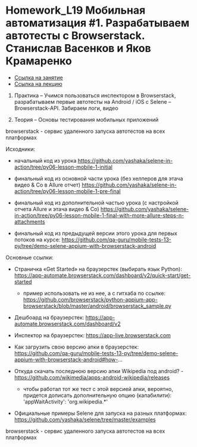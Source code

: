 # Homework_L19 Мобильная автоматизация #1. Разрабатываем автотесты с Browserstack. Станислав Васенков и Яков Крамаренко

- [Ссылка на занятие](https://school.qa.guru/pl/teach/control/lesson/view?id=334954981&editMode=0) 
- [Ссылка на лекцию](https://github.com/qa-guru/knowledge-base/wiki/19.-%D0%9C%D0%BE%D0%B1%D0%B8%D0%BB%D1%8C%D0%BD%D0%B0%D1%8F-%D0%B0%D0%B2%D1%82%D0%BE%D0%BC%D0%B0%D1%82%D0%B8%D0%B7%D0%B0%D1%86%D0%B8%D1%8F-%231.-%D0%A0%D0%B0%D0%B7%D1%80%D0%B0%D0%B1%D0%B0%D1%82%D1%8B%D0%B2%D0%B0%D0%B5%D0%BC-%D0%B0%D0%B2%D1%82%D0%BE%D1%82%D0%B5%D1%81%D1%82%D1%8B-%D1%81-Browserstack)


1. Практика
– Учимся пользоваться инспектором в Browserstack, разрабатываем первые автотесты на Android / iOS с Selene
– Browserstack-API. Забираем логи, видео

2. Теория
– Основы тестирования мобильных приложений


browserstack - сервис удаленного запуска автотестов на всех платформах

Исходники:

- начальный код из урока https://github.com/yashaka/selene-in-action/tree/py06-lesson-mobile-1-initial

- финальный код из основной части урока (без хелперов для этача видео & Co в Allure отчет) https://github.com/yashaka/selene-in-action/tree/py06-lesson-mobile-1-pre-final

- финальный код из дополнительной частью урока  (с настройкой отчета Allure и этача видео & Co) https://github.com/yashaka/selene-in-action/tree/py06-lesson-mobile-1-final-with-more-allure-steps-n-attachments

- финальный код из предыдущей версии этого урока для первых потоков на курсе: https://github.com/qa-guru/mobile-tests-13-py/tree/demo-selene-appium-with-browserstack-android


Основные ссылки:

- Страничка «Get Started» на браузерстек (выбирать язык Python): https://app-automate.browserstack.com/dashboard/v2/quick-start/get-started

  - пример использовать не из нее, а с гитхаба по ссылке: https://github.com/browserstack/python-appium-app-browserstack/blob/master/android/browserstack_sample.py

- Дешбоард на браузерстек: https://app-automate.browserstack.com/dashboard/v2

- Инспектор на браузерстек: https://app-live.browserstack.com

- Как загрузить свою версию апки в браузерстек:
https://github.com/qa-guru/mobile-tests-13-py/tree/demo-selene-appium-with-browserstack-android#how-...

- Откуда скачать последнюю версию апки Wikipedia под android? - https://github.com/wikimedia/apps-android-wikipedia/releases

  - чтобы работал тот же тест с этой версией апки, вероятно, придется дописать дополнительную опцию (капабилити): 'appWaitActivity': 'org.wikipedia.*'

- Официальные примеры Selene для запуска на разных платформах: https://github.com/yashaka/selene/tree/master/examples

browserstack - сервис удаленного запуска автотестов на всех платформах